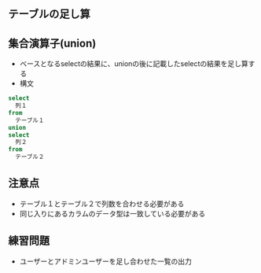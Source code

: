 ## テーブルの足し算

集合演算子(union)
-----
- ベースとなるselectの結果に、unionの後に記載したselectの結果を足し算する
- 構文
```sql
select
  列１
from
  テーブル１
union
select 
  列２
from
  テーブル２
```

注意点
-----
- テーブル１とテーブル２で列数を合わせる必要がある
- 同じ入りにあるカラムのデータ型は一致している必要がある

練習問題
-----
- ユーザーとアドミンユーザーを足し合わせた一覧の出力

```sql
```